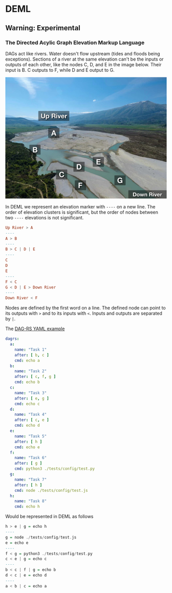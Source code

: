 # DEML
## Warning: Experimental
### The Directed Acylic Graph Elevation Markup Language

DAGs act like rivers. Water doesn't flow upstream (tides and floods being exceptions). Sections of a river at the same elevation can't be the inputs or outputs of each other, like the nodes C, D, and E in the image below. Their input is B. C outputs to F, while D and E output to G. 

![Photo of a river to illustrate how DAGs operate](assets/river-example.jpg)

In DEML we represent an elevation marker with `----` on a new line. The order of elevation clusters is significant, but the order of nodes between two `----` elevations is not significant.

```Haskell
Up River > A
----
A > B
----
B > C | D | E
----
C
D
E
----
F < C
G < D | E > Down River
----
Down River < F
```

Nodes are defined by the first word on a line. The defined node can point to its outputs with `>` and to its inputs with `<`. Inputs and outputs are separated by `|`. 

The [DAG-RS YAML example](https://github.com/open-rust-initiative/dagrs#yaml-configuration-file) 
```YAML
dagrs:
  a:
    name: "Task 1"
    after: [ b, c ]
    cmd: echo a
  b:
    name: "Task 2"
    after: [ c, f, g ]
    cmd: echo b
  c:
    name: "Task 3"
    after: [ e, g ]
    cmd: echo c
  d:
    name: "Task 4"
    after: [ c, e ]
    cmd: echo d
  e:
    name: "Task 5"
    after: [ h ]
    cmd: echo e
  f:
    name: "Task 6"
    after: [ g ]
    cmd: python3 ./tests/config/test.py
  g:
    name: "Task 7"
    after: [ h ]
    cmd: node ./tests/config/test.js
  h:
    name: "Task 8"
    cmd: echo h
```

Would be represented in DEML as follows

```Haskell
h > e | g = echo h
----
g = node ./tests/config/test.js
e = echo e
----
f < g = python3 ./tests/config/test.py
c < e | g = echo c
----
b < c | f | g = echo b
d < c | e = echo d
----
a < b | c = echo a
```